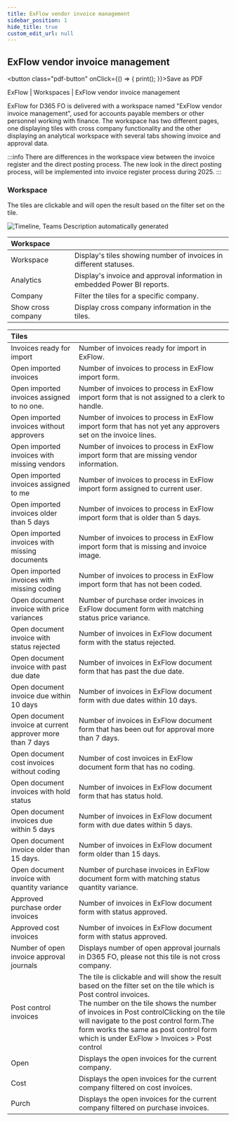 ```yaml
---
title: ExFlow vendor invoice management   
sidebar_position: 1
hide_title: true
custom_edit_url: null
---
```

## ExFlow vendor invoice management 
<button class="pdf-button" onClick={() => { print(); }}>Save as PDF</button>

ExFlow \| Workspaces \| ExFlow vendor invoice management

ExFlow for D365 FO is delivered with a workspace named "ExFlow vendor invoice management", used for accounts payable members or other personnel working with finance. The workspace has two different pages, one displaying tiles with cross company functionality and the other displaying an analytical workspace with several tabs showing invoice and approval data.

:::info There are differences in the workspace view between the invoice register and the direct posting process. The new look in the direct posting process, will be implemented into invoice register process during 2025. 
:::


### Workspace

The tiles are clickable and will open the result based on the filter set on the tile.

![Timeline, Teams Description automatically generated](@site/static/img/media/image114.png)

| Workspace ||
|:-|:-|
| Workspace | Display's tiles showing number of invoices in different statuses. |
| Analytics | Display's invoice and approval information in embedded Power BI reports. |
| Company | Filter the tiles for a specific company.  |
| Show cross company | Display cross company information in the tiles. |


|Tiles| |
|:-|:-|
|Invoices ready for import|Number of invoices ready for import in ExFlow.|
|Open imported invoices|Number of invoices to process in ExFlow import form.|
|Open imported invoices assigned to no one.|Number of invoices to process in ExFlow import form that is not assigned to a clerk to handle.|
|Open imported invoices without approvers|Number of invoices to process in ExFlow import form that has not yet any approvers set on the invoice lines.|
|Open imported invoices with missing vendors|Number of invoices to process in ExFlow import form that are missing vendor information.|
|Open imported invoices assigned to me|Number of invoices to process in ExFlow import form assigned to current user.|
|Open imported invoices older than 5 days|Number of invoices to process in ExFlow import form that is older than 5 days.|
|Open imported invoices with missing documents|Number of invoices to process in ExFlow import form that is missing and invoice image.|
|Open imported invoices with missing coding|Number of invoices to process in ExFlow import form that has not been coded.|
|Open document invoice with price variances|Number of purchase order invoices in ExFlow document form with matching status price variance.|
|Open document invoice with status rejected|Number of invoices in ExFlow document form with the status rejected.|
|Open document invoice with past due date|Number of invoices in ExFlow document form that has past the due date.|
|Open document invoice due within 10 days|Number of invoices in ExFlow document form with due dates within 10 days.|
|Open document invoice at current approver more than 7 days|Number of invoices in ExFlow document form that has been out for approval more than 7 days.|
|Open document cost invoices without coding|Number of cost invoices in ExFlow document form that has no coding.|
|Open document invoices with hold status|Number of invoices in ExFlow document form that has status hold.|
|Open document invoices due within 5 days|Number of invoices in ExFlow document form with due dates within 5 days.|
|Open document invoice older than 15 days.|Number of invoices in ExFlow document form older than 15 days.|
|Open document invoice with quantity variance|Number of purchase invoices in ExFlow document form with matching status quantity variance.|
|Approved purchase order invoices|Number of invoices in ExFlow document form with status approved.|
|Approved cost invoices|Number of invoices in ExFlow document form with status approved.|
|Number of open invoice approval journals|Displays number of open approval journals in D365 FO, please not this tile is not cross company.|
|Post control invoices|The tile is clickable and will show the result based on the filter set on the tile which is Post control invoices.<br/>The number on the tile shows the number of invoices in Post controlClicking on the tile will navigate to the post control form.The form works the same as post control form which is under ExFlow &gt; Invoices &gt; Post control|
|Open|Displays the open invoices for the current company.|
|Cost|Displays the open invoices for the current company filtered on cost invoices.|
|Purch|Displays the open invoices for the current company filtered on purchase invoices.|
